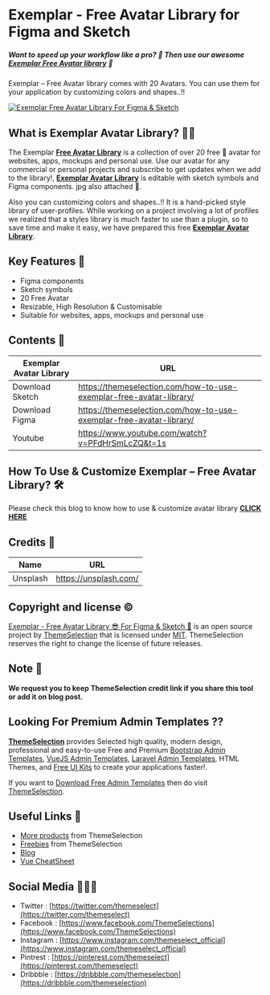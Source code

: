 # Exemplar - Free Avatar Library for Figma and Sketch
##### Want to speed up your workflow like a pro? 🚀 Then use our awesome **[Exemplar Free Avatar library](https://themeselection.com/how-to-use-exemplar-free-avatar-library/)** 🤩
Exemplar – Free Avatar library comes with 20 Avatars. You can use them for your application by customizing colors and shapes..!!


[![Exemplar Free Avatar Library For Figma & Sketch](https://i.imgur.com/KvSSOvj.jpg)](https://themeselection.com/products/exemplar-free-avatar-library-for-figma-and-sketch/)

## What is Exemplar Avatar Library? 🤟🏻

The Exemplar **[Free Avatar Library](https://themeselection.com/how-to-use-exemplar-free-avatar-library/)** is a collection of over 20 free 🤩 avatar for websites, apps, mockups and personal use. Use our avatar for any commercial or personal projects and subscribe to get updates when we add to the library!, **[Exemplar Avatar Library](https://themeselection.com/how-to-use-exemplar-free-avatar-library/)** is editable with sketch symbols and Figma components. jpg also attached 🥳.

Also you can customizing colors and shapes..!! It is a hand-picked style library of user-profiles. While working on a project involving a lot of profiles we realized that a styles library is much faster to use than a plugin, so to save time and make it easy, we have prepared this free **[Exemplar Avatar Library](https://themeselection.com/how-to-use-exemplar-free-avatar-library/)**.


## Key Features 🚀

- Figma components
- Sketch symbols
- 20 Free Avatar
- Resizable, High Resolution & Customisable
- Suitable for websites, apps, mockups and personal use


## Contents 🤩


| Exemplar Avatar Library | URL |
|--|--|
| Download Sketch | https://themeselection.com/how-to-use-exemplar-free-avatar-library/ |
| Download Figma | https://themeselection.com/how-to-use-exemplar-free-avatar-library/ |
| Youtube | https://www.youtube.com/watch?v=PFdHrSmLcZQ&t=1s |

## How To Use & Customize Exemplar – Free Avatar Library? 🛠

Please check this blog to know how to use & customize avatar library **[CLICK HERE](https://themeselection.com/how-to-use-exemplar-free-avatar-library/)**


## Credits 🤘
| Name | URL |
|--|--|
| Unsplash | https://unsplash.com/ |

## Copyright and license ©

[Exemplar - Free Avatar Library 😎 For Figma & Sketch 🎉](https://themeselection.com/how-to-use-exemplar-free-avatar-library/) is an open source project by [ThemeSelection](https://themeselection.com) that is licensed under [MIT](http://opensource.org/licenses/MIT). ThemeSelection reserves the right to change the license of future releases.

## Note 📒

**We request you to keep ThemeSelection credit link if you share this tool or add it on blog post.**

## Looking For Premium Admin Templates ??

**[ThemeSelection](https://themeselection.com/)** provides Selected high quality, modern design, professional and easy-to-use Free and Premium [Bootstrap Admin Templates](https://themeselection.com/products/category/bootstrap-admin-templates/), [VueJS Admin Templates](https://themeselection.com/products/category/vuejs-admin-templates/), [Laravel Admin Templates](https://themeselection.com/products/category/laravel-admin-templates/), HTML Themes, and [Free UI Kits](https://themeselection.com/products/category/free-ui-kits/) to create your applications faster!.

If you want to [Download Free Admin Templates](https://themeselection.com/products/category/download-free-admin-templates/) then do visit [ThemeSelection](https://themeselection.com/).

## Useful Links 🔗


* [More products](https://themeselection.com/products/) from ThemeSelection
* [Freebies](https://themeselection.com/products/category/freebies/) from ThemeSelection
* [Blog](https://themeselection.com/blog/)
* [Vue CheatSheet](https://vue-cheatsheet.themeselection.com/)

## Social Media 👩🏻‍💻

* Twitter : [https://twitter.com/themeselect](https://twitter.com/themeselect)
* Facebook : [https://www.facebook.com/ThemeSelections](https://www.facebook.com/ThemeSelections)
* Instagram : [https://www.instagram.com/themeselect_official](https://www.instagram.com/themeselect_official)
* Pintrest : [https://pinterest.com/themeselect](https://pinterest.com/themeselect)
* Dribbble : [https://dribbble.com/themeselection](https://dribbble.com/themeselection)
